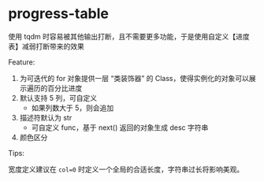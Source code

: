 # progress-table

使用 tqdm 时容易被其他输出打断，且不需要更多功能，于是使用自定义【进度表】减弱打断带来的效果

Feature:

1. 为可迭代的 for 对象提供一层 “类装饰器” 的 Class，使得实例化的对象可以展示遍历的百分比进度
2. 默认支持 5 列，可自定义
   * 如果列数大于 5，则会追加
3. 描述符默认为 str
   * 可自定义 func，基于 next() 返回的对象生成 desc 字符串
4. 颜色区分

Tips:

宽度定义建议在 `col=0` 时定义一个全局的合适长度，字符串过长将影响美观。
